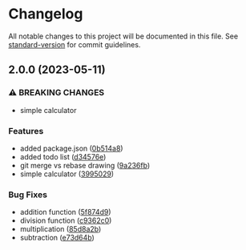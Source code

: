 # Changelog

All notable changes to this project will be documented in this file. See [standard-version](https://github.com/conventional-changelog/standard-version) for commit guidelines.

## 2.0.0 (2023-05-11)


### ⚠ BREAKING CHANGES

* simple calculator

### Features

* added package.json ([0b514a8](https://github.com/vc-rakesh/gitcmd/commit/0b514a8942ab50d9fa4914d6b40465cebab24617))
* added todo list ([d34576e](https://github.com/vc-rakesh/gitcmd/commit/d34576ee71fa8284d150664037036938fa95d59b))
* git merge vs rebase drawing ([9a236fb](https://github.com/vc-rakesh/gitcmd/commit/9a236fb1c6a7d01a9d6a9d4aa5b16c308408649a))
* simple calculator ([3995029](https://github.com/vc-rakesh/gitcmd/commit/399502930f0843f453358f34c8eb04761f3bec62))


### Bug Fixes

* addition function ([5f874d9](https://github.com/vc-rakesh/gitcmd/commit/5f874d93eebf71aae4fc004529856c5aff3497d0))
* division function ([c9362c0](https://github.com/vc-rakesh/gitcmd/commit/c9362c0e222fc67385b8b6899bfb58679f8bd3d0))
* multiplication ([85d8a2b](https://github.com/vc-rakesh/gitcmd/commit/85d8a2bcee37ba20a48c85fad91daa8847eafd4e))
* subtraction ([e73d64b](https://github.com/vc-rakesh/gitcmd/commit/e73d64bcb7ddae986a2bd1c2a9292db93c6fa19c))
